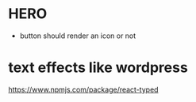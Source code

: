 # HERO
- button should render an icon or not

<!-- https://react-swipeable-views.com/api/api/ -->
<!-- https://swiperjs.com/demos#navigation -->

# text effects like wordpress
https://www.npmjs.com/package/react-typed 